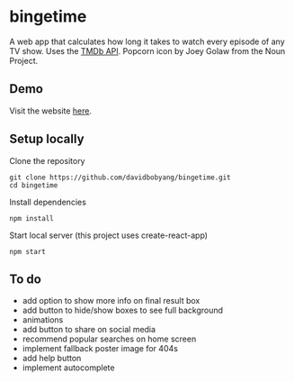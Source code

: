 # bingetime
A web app that calculates how long it takes to watch every episode of any TV show. Uses the [TMDb API](https://www.themoviedb.org/documentation/api). Popcorn icon by Joey Golaw from the Noun Project.

## Demo
Visit the website [here](http://davidy.me/bingetime/).

## Setup locally

Clone the repository
```
git clone https://github.com/davidbobyang/bingetime.git
cd bingetime
```
Install dependencies
```
npm install
```
Start local server (this project uses create-react-app)
```
npm start
```

## To do
* add option to show more info on final result box
* add button to hide/show boxes to see full background
* animations
* add button to share on social media
* recommend popular searches on home screen
* implement fallback poster image for 404s
* add help button
* implement autocomplete
